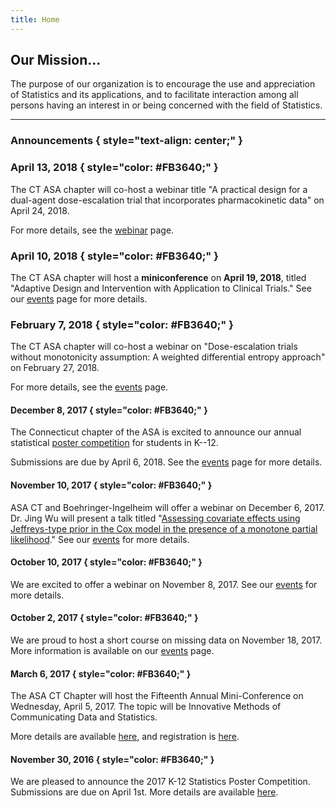 ```yaml
---
title: Home
---
```


## Our Mission...

The purpose of our organization is to encourage the use and
appreciation of Statistics and its applications, and to facilitate
interaction among all persons having an interest in or being concerned
with the field of Statistics.

---

### Announcements { style="text-align: center;" }

### April 13, 2018 { style="color: #FB3640;" }

The CT ASA chapter will co-host a webinar title "A practical design
for a dual-agent dose-escalation trial that incorporates
pharmacokinetic data" on April 24, 2018.

For more details, see the [webinar](webinars.html) page.

### April 10, 2018 { style="color: #FB3640;" }

The CT ASA chapter will host a **miniconference** on **April 19,
2018**, titled "Adaptive Design and Intervention with Application to
Clinical Trials." See our [events](events.html) page for more details.

### February 7, 2018 { style="color: #FB3640;" }

The CT ASA chapter will co-host a webinar on "Dose-escalation trials
without monotonicity assumption: A weighted differential entropy
approach" on February 27, 2018.

For more details, see the [events](events.html) page.

#### December 8, 2017 { style="color: #FB3640;" }

The Connecticut chapter of the ASA is excited to announce our annual
statistical [poster competition](events.html) for students in
K--12.

Submissions are due by April 6, 2018. See the [events](events.html)
page for more details.

#### November 10, 2017 { style="color: #FB3640;" }

ASA CT and Boehringer-Ingelheim will offer a webinar on December
6, 2017. Dr. Jing Wu will present a
talk titled "[Assessing covariate effects using Jeffreys-type prior in
the Cox model in the presence of a monotone partial
likelihood](media/webinars/Webinar-series-flyer---6---Jing-Wu.pdf)."
See our [events](events.html) for more details.

#### October 10, 2017 { style="color: #FB3640;" }

We are excited to offer a webinar on November 8, 2017. See our
[events](events.html) for more details.

#### October 2, 2017 { style="color: #FB3640;" }

We are proud to host a short course on missing data on November
18, 2017. More information is available on our [events](events.html)
page.

#### March 6, 2017 { style="color: #FB3640;" }

The ASA CT Chapter will host the Fifteenth Annual Mini-Conference on
Wednesday, April 5, 2017. The topic will be Innovative Methods of Communicating
Data and Statistics.

More details are available [here](media/2017-asa-ct-miniconference-flyer.pdf), and registration
is [here](https://www.123signup.com/register?id=nnyry).

#### November 30, 2016 { style="color: #FB3640;" }

We are pleased to announce the 2017 K-12 Statistics Poster
Competition. Submissions are due on April 1st. More details are
available [here](media/2017-poster-competition-packet.pdf).

